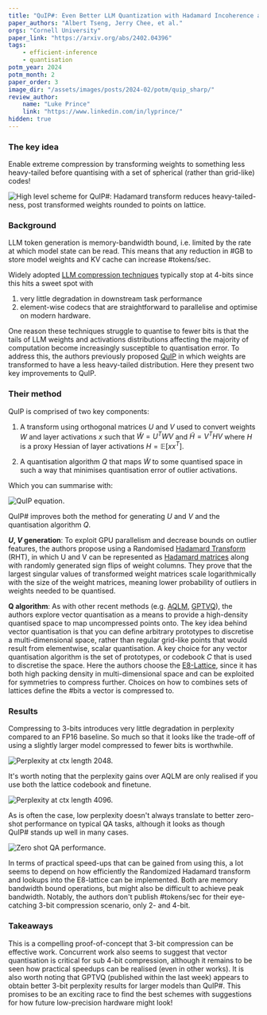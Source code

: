 ```yaml
---
title: "QuIP#: Even Better LLM Quantization with Hadamard Incoherence and Lattice Codebooks"
paper_authors: "Albert Tseng, Jerry Chee, et al."
orgs: "Cornell University"
paper_link: "https://arxiv.org/abs/2402.04396"
tags:
    - efficient-inference
    - quantisation
potm_year: 2024
potm_month: 2
paper_order: 3
image_dir: "/assets/images/posts/2024-02/potm/quip_sharp/"
review_author:
    name: "Luke Prince"
    link: "https://www.linkedin.com/in/lyprince/"
hidden: true
--- 
```


### The key idea

Enable extreme compression by transforming weights to something less heavy-tailed before quantising with a set of spherical (rather than grid-like) codes!

<img src="{{ page.image_dir | append: 'FIG-Scheme.png' | relative_url }}" alt="High level scheme for QuIP#: Hadamard transform reduces heavy-tailed-ness, post transformed weights rounded to points on lattice.">

### Background

LLM token generation is memory-bandwidth bound, i.e. limited by the rate at which model state can be read. This means that any reduction in #GB to store model weights and KV cache can increase #tokens/sec.

Widely adopted [LLM compression techniques](https://arxiv.org/abs/2212.09720) typically stop at 4-bits since this hits a sweet spot with

1. very little degradation in downstream task performance
2. element-wise codecs that are straightforward to parallelise and optimise on modern hardware.

One reason these techniques struggle to quantise to fewer bits is that the tails of LLM weights and activations distributions affecting the majority of computation become increasingly susceptible to quantisation error. To address this, the authors previously proposed [QuIP](https://arxiv.org/abs/2307.13304) in which weights are transformed to have a less heavy-tailed distribution. Here they present two key improvements to QuIP.

### Their method

QuIP is comprised of two key components:

1. A transform using orthogonal matrices $U$ and $V$ used to convert weights $W$ and layer activations $x$ such that $\tilde{W} = U^TWV$ and $\tilde{H} = V^THV$ where $H$ is a proxy Hessian of layer activations $H=\mathbb{E}[xx^T]$.

2. A quantisation algorithm $Q$ that maps $\tilde{W}$ to some quantised space in such a way that minimises quantisation error of outlier activations.

Which you can summarise with:

<img class="constrained_img" src="{{ page.image_dir | append: 'EQN-QuIP.png' | relative_url }}" alt="QuIP equation.">

QuIP# improves both the method for generating $U$ and $V$ and the quantisation algorithm $Q$.

**$U$, $V$ generation**: To exploit GPU parallelism and decrease bounds on outlier features, the authors propose using a Randomised [Hadamard Transform](https://en.wikipedia.org/wiki/Fast_Walsh%E2%80%93Hadamard_transform) (RHT), in which U and V can be represented as [Hadamard matrices](https://en.wikipedia.org/wiki/Hadamard_matrix) along with randomly generated sign flips of weight columns. They prove that the largest singular values of transformed weight matrices scale logarithmically with the size of the weight matrices, meaning lower probability of outliers in weights needed to be quantised.

**Q algorithm**: As with other recent methods (e.g. [AQLM](https://arxiv.org/abs/2401.06118), [GPTVQ](https://arxiv.org/abs/2402.15319)), the authors explore vector quantisation as a means to provide a high-density quantised space to map uncompressed points onto. The key idea behind vector quantisation is that you can define arbitrary prototypes to discretise a multi-dimensional space, rather than regular grid-like points that would result from elementwise, scalar quantisation. A key choice for any vector quantisation algorithm is the set of prototypes, or codebook $C$ that is used to discretise the space. Here the authors choose the [E8-Lattice](https://en.wikipedia.org/wiki/E8_lattice), since it has both high packing density in multi-dimensional space and can be exploited for symmetries to compress further. Choices on how to combines sets of lattices define the #bits a vector is compressed to.

### Results

Compressing to 3-bits introduces very little degradation in perplexity compared to an FP16 baseline. So much so that it looks like the trade-off of using a slightly larger model compressed to fewer bits is worthwhile.

<img src="{{ page.image_dir | append: 'TBL-perplexity-2048.png' | relative_url }}" alt="Perplexity at ctx length 2048.">

It's worth noting that the perplexity gains over AQLM are only realised if you use both the lattice codebook and finetune. 

<img class="constrained_img_small" src="{{ page.image_dir | append: 'TBL-perplexity-4096.png' | relative_url }}" alt="Perplexity at ctx length 4096.">

As is often the case, low perplexity doesn't always translate to better zero-shot performance on typical QA tasks, although it looks as though QuIP# stands up well in many cases.

<img src="{{ page.image_dir | append: 'TBL-zero-shot.png' | relative_url }}" alt="Zero shot QA performance.">

In terms of practical speed-ups that can be gained from using this, a lot seems to depend on how efficiently the Randomized Hadamard transform and lookups into the E8-lattice can be implemented. Both are memory bandwidth bound operations, but might also be difficult to achieve peak bandwidth. Notably, the authors don't publish #tokens/sec for their eye-catching 3-bit compression scenario, only 2- and 4-bit. 

### Takeaways

This is a compelling proof-of-concept that 3-bit compression can be effective work. Concurrent work also seems to suggest that vector quantisation is critical for sub 4-bit compression, although it remains to be seen how practical speedups can be realised (even in other works). It is also worth noting that GPTVQ (published within the last week) appears to obtain better 3-bit perplexity results for larger models than QuIP#. This promises to be an exciting race to find the best schemes with suggestions for how future low-precision hardware might look!

